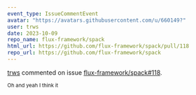 ```yaml
---
event_type: IssueCommentEvent
avatar: "https://avatars.githubusercontent.com/u/660149?"
user: trws
date: 2023-10-09
repo_name: flux-framework/spack
html_url: https://github.com/flux-framework/spack/pull/118
repo_url: https://github.com/flux-framework/spack
---
```


<a href='https://github.com/trws' target='_blank'>trws</a> commented on issue <a href='https://github.com/flux-framework/spack/pull/118' target='_blank'>flux-framework/spack#118</a>.

<small>Oh and yeah I think it
